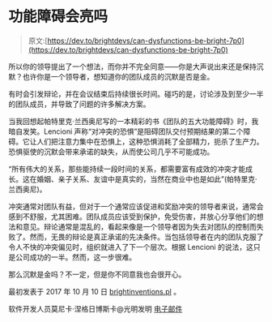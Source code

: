# 功能障碍会亮吗

> 原文:[https://dev.to/brightdevs/can-dysfunctions-be-bright-7p0](https://dev.to/brightdevs/can-dysfunctions-be-bright-7p0)

所以你的领导提出了一个想法，而你并不完全同意——你是大声说出来还是保持沉默？也许你是一个领导者，想知道你的团队成员的沉默是否是金。

有时会引发辩论，并在会议结束后持续很长时间。碰巧的是，讨论涉及到至少一半的团队成员，并导致了问题的许多解决方案。

当我回想起帕特里克·兰西奥尼写的一本精彩的书《团队的五大功能障碍》时，我暗自发笑。Lencioni 声称“对冲突的恐惧”是阻碍团队交付预期结果的第二个障碍。它让人们把注意力集中在恐惧上，这种恐惧消耗了全部精力，扼杀了生产力。恐惧驱使的沉默会带来承诺的缺失，从而使公司几乎不可能成功。

“所有伟大的关系，那些能持续一段时间的关系，都需要富有成效的冲突才能成长。这在婚姻、亲子关系、友谊中是真实的，当然在商业中也是如此”(帕特里克·兰西奥尼)。

冲突通常对团队有益，但对于一个通常应该促进和奖励冲突的领导者来说，通常会感到不舒服，尤其困难。团队成员应该受到保护，免受伤害，并放心分享他们的想法和意见。辩论通常是混乱的，看起来像是一个领导者因为失去对团队的控制而失败了。然而，无畏的辩论是真正承诺的先决条件。当包括领导者在内的团队克服了令人不快的冲突偏见时，组织就进入了下一个层次。根据 Lencioni 的说法，这只是公司成功的一半。然而，这一步很难。

那么沉默是金吗？不一定，但是你不同意我也会很开心。

最初发表于 2017 年 10 月 10 日 [brightinventions.pl](https://brightinventions.pl/blog/) 。

软件开发人员莫尼卡·涅格日博斯卡@光明发明
[电子邮件](//monika.niegrzybowska@brightinventions.pl)